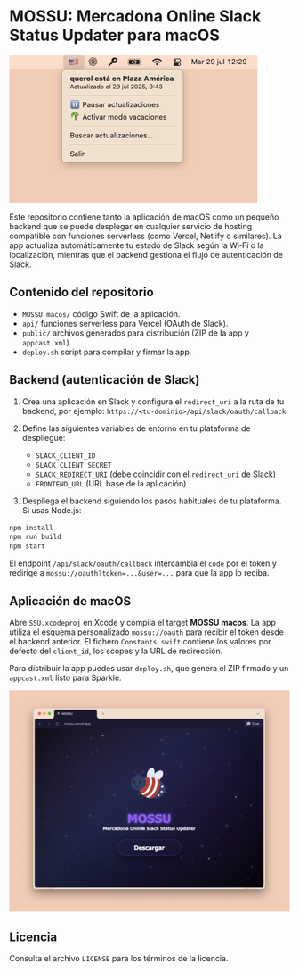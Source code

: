 # MOSSU: Mercadona Online Slack Status Updater para macOS

![](public/app.png)

Este repositorio contiene tanto la aplicación de macOS como un pequeño backend que se puede desplegar en cualquier servicio de hosting compatible con funciones serverless (como Vercel, Netlify o similares). La app actualiza automáticamente tu estado de Slack según la Wi‑Fi o la localización, mientras que el backend gestiona el flujo de autenticación de Slack.

## Contenido del repositorio

- `MOSSU macos/` código Swift de la aplicación.
- `api/` funciones serverless para Vercel (OAuth de Slack).
- `public/` archivos generados para distribución (ZIP de la app y `appcast.xml`).
- `deploy.sh` script para compilar y firmar la app.

## Backend (autenticación de Slack)

1. Crea una aplicación en Slack y configura el `redirect_uri` a la ruta de tu backend, por ejemplo:
   `https://<tu-dominio>/api/slack/oauth/callback`.

2. Define las siguientes variables de entorno en tu plataforma de despliegue:
   - `SLACK_CLIENT_ID`
   - `SLACK_CLIENT_SECRET`
   - `SLACK_REDIRECT_URI` (debe coincidir con el `redirect_uri` de Slack)
   - `FRONTEND_URL` (URL base de la aplicación)

3. Despliega el backend siguiendo los pasos habituales de tu plataforma. Si usas Node.js:

```bash
npm install
npm run build
npm start
```

El endpoint `/api/slack/oauth/callback` intercambia el `code` por el token y redirige a `mossu://oauth?token=...&user=...` para que la app lo reciba.

## Aplicación de macOS

Abre `SSU.xcodeproj` en Xcode y compila el target **MOSSU macos**. La app utiliza el esquema
personalizado `mossu://oauth` para recibir el token desde el backend anterior.
El fichero `Constants.swift` contiene los valores por defecto del `client_id`, los scopes y la URL de redirección.

Para distribuir la app puedes usar `deploy.sh`, que genera el ZIP firmado y un `appcast.xml` listo para Sparkle.

![](public/web.png)

## Licencia

Consulta el archivo `LICENSE` para los términos de la licencia.
